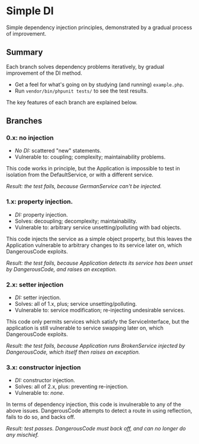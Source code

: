 # Simple DI

Simple dependency injection principles, demonstrated by a gradual process of improvement.

## Summary

Each branch solves dependency problems iteratively, by gradual improvement of the DI method.

* Get a feel for what's going on by studying (and running) `example.php`.
* Run `vendor/bin/phpunit tests/` to see the test results.

The key features of each branch are explained below.

## Branches

### 0.x: no injection

* *No DI:* scattered "new" statements.
* Vulnerable to: coupling; complexity; maintainability problems.

This code works in principle, but the Application is impossible to test in isolation from the DefaultService, or with a different service.

*Result: the test fails, because GermanService can't be injected.*

### 1.x: property injection.

* *DI:* property injection.
* Solves: decoupling; decomplexity; maintainability.
* Vulnerable to: arbitrary service unsetting/polluting with bad objects.

This code injects the service as a simple object property, but this leaves the Application vulnerable to arbitrary changes to its service later on, which DangerousCode exploits.

*Result: the test fails, because Application detects its service has been unset by DangerousCode, and raises an exception.*

### 2.x: setter injection

* *DI:* setter injection.
* Solves: all of 1.x, plus; service unsetting/polluting.
* Vulnerable to: service modification; re-injecting undesirable services.

This code only permits services which satisfy the ServiceInterface, but the application is still vulnerable to service swapping later on, which DangerousCode exploits.

*Result: the test fails, because Application runs BrokenService injected by DangerousCode, which itself then raises an exception.*

### 3.x: constructor injection

* *DI:* constructor injection.
* Solves: all of 2.x, plus: preventing re-injection.
* Vulnerable to: *none*.

In terms of dependency injection, this code is invulnerable to any of the above issues. DangerousCode attempts to detect a route in using reflection, fails to do so, and backs off.

*Result: test passes. DangerousCode must back off, and can no longer do any mischief.*
